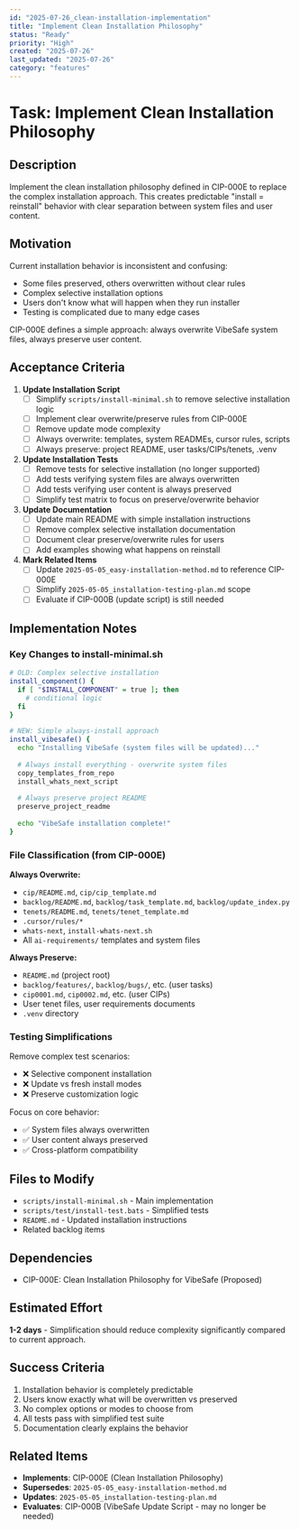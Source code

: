 ```yaml
---
id: "2025-07-26_clean-installation-implementation"
title: "Implement Clean Installation Philosophy"
status: "Ready"
priority: "High"
created: "2025-07-26"
last_updated: "2025-07-26"
category: "features"
---
```


# Task: Implement Clean Installation Philosophy

## Description

Implement the clean installation philosophy defined in CIP-000E to replace the complex installation approach. This creates predictable "install = reinstall" behavior with clear separation between system files and user content.

## Motivation

Current installation behavior is inconsistent and confusing:
- Some files preserved, others overwritten without clear rules
- Complex selective installation options
- Users don't know what will happen when they run installer
- Testing is complicated due to many edge cases

CIP-000E defines a simple approach: always overwrite VibeSafe system files, always preserve user content.

## Acceptance Criteria

1. **Update Installation Script**
   - [ ] Simplify `scripts/install-minimal.sh` to remove selective installation logic
   - [ ] Implement clear overwrite/preserve rules from CIP-000E
   - [ ] Remove update mode complexity
   - [ ] Always overwrite: templates, system READMEs, cursor rules, scripts
   - [ ] Always preserve: project README, user tasks/CIPs/tenets, .venv

2. **Update Installation Tests**
   - [ ] Remove tests for selective installation (no longer supported)
   - [ ] Add tests verifying system files are always overwritten
   - [ ] Add tests verifying user content is always preserved
   - [ ] Simplify test matrix to focus on preserve/overwrite behavior

3. **Update Documentation**
   - [ ] Update main README with simple installation instructions
   - [ ] Remove complex selective installation documentation
   - [ ] Document clear preserve/overwrite rules for users
   - [ ] Add examples showing what happens on reinstall

4. **Mark Related Items**
   - [ ] Update `2025-05-05_easy-installation-method.md` to reference CIP-000E
   - [ ] Simplify `2025-05-05_installation-testing-plan.md` scope
   - [ ] Evaluate if CIP-000B (update script) is still needed

## Implementation Notes

### Key Changes to install-minimal.sh

```bash
# OLD: Complex selective installation
install_component() {
  if [ "$INSTALL_COMPONENT" = true ]; then
    # conditional logic
  fi
}

# NEW: Simple always-install approach  
install_vibesafe() {
  echo "Installing VibeSafe (system files will be updated)..."
  
  # Always install everything - overwrite system files
  copy_templates_from_repo
  install_whats_next_script
  
  # Always preserve project README
  preserve_project_readme
  
  echo "VibeSafe installation complete!"
}
```

### File Classification (from CIP-000E)

**Always Overwrite:**
- `cip/README.md`, `cip/cip_template.md`
- `backlog/README.md`, `backlog/task_template.md`, `backlog/update_index.py`
- `tenets/README.md`, `tenets/tenet_template.md`
- `.cursor/rules/*`
- `whats-next`, `install-whats-next.sh`
- All `ai-requirements/` templates and system files

**Always Preserve:**
- `README.md` (project root)
- `backlog/features/`, `backlog/bugs/`, etc. (user tasks)
- `cip0001.md`, `cip0002.md`, etc. (user CIPs)
- User tenet files, user requirements documents
- `.venv` directory

### Testing Simplifications

Remove complex test scenarios:
- ❌ Selective component installation
- ❌ Update vs fresh install modes
- ❌ Preserve customization logic

Focus on core behavior:
- ✅ System files always overwritten
- ✅ User content always preserved
- ✅ Cross-platform compatibility

## Files to Modify

- `scripts/install-minimal.sh` - Main implementation
- `scripts/test/install-test.bats` - Simplified tests
- `README.md` - Updated installation instructions
- Related backlog items

## Dependencies

- CIP-000E: Clean Installation Philosophy for VibeSafe (Proposed)

## Estimated Effort

**1-2 days** - Simplification should reduce complexity significantly compared to current approach.

## Success Criteria

1. Installation behavior is completely predictable
2. Users know exactly what will be overwritten vs preserved
3. No complex options or modes to choose from
4. All tests pass with simplified test suite
5. Documentation clearly explains the behavior

## Related Items

- **Implements**: CIP-000E (Clean Installation Philosophy)
- **Supersedes**: `2025-05-05_easy-installation-method.md`
- **Updates**: `2025-05-05_installation-testing-plan.md`
- **Evaluates**: CIP-000B (VibeSafe Update Script - may no longer be needed) 